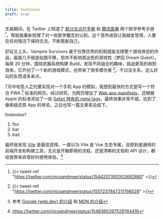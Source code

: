 ```yaml
---
title: Footnotes
draft: true
---
```


生病期间，在 Twitter 上知道了 [默沙东诊疗手册](https://www.msdmanuals.cn/home) 和 [腾讯医典](https://baike.qq.com/) 两个医学参考手册 [^1]，帮助我重新梳理了对一些医学概念的认知。这个意外收获让我越发觉得，人要在任何情况下保持交流，不断更新自己。

好玩又上头，Vampire Survivors 属于仅靠优秀的机制就能支撑整个游戏体验的作品，画面几乎就是贴图平移，但并不影响其出色的游戏性（梦回 Dream Quest）。每局 20 分钟，围绕武器系统构建 Build，发现不同组合的趣味，挑战更高的收割效率。它开创了一个新的游戏模式，也带来了很多模仿者 [^2]。不过没关系，这么好玩的东西请多来点。

7月中旬受人之托要实现对一个手机 App 的模拟，我想到最快的方式是写一个符合 PWA [^22] 标准的网页。经过研究，为网页增加了 [Web app manifests](https://developer.mozilla.org/en-US/docs/Web/Manifest)，还根据 Apple 的标准添加了一些 [Safari 特有的 meta tags](https://developer.apple.com/library/archive/documentation/AppleApplications/Reference/SafariHTMLRef/Articles/MetaTags.html)，最终效果非常不错，达到了像素级还原 App 的体验，之后也写一篇文章来总结下。

footnotes?
1. foo
2. bar
3. baz

最终我发现 [Vite](https://vitejs.dev/) 是最佳选择。一直以为 Vite 是 Vue 生态专属，没想到是通用的前端开发和构建工具，无论是开箱即用的流程，还是清晰的文档和 API 设计，都给我带来非常好的使用体验。[^23]

[^1]: {{< tweet-ref "https://twitter.com/nicoandmee/status/1544207392002682880" >}}
[^2]: {{< tweet-ref "https://twitter.com/nicoandmee/status/1557237847211798528" >}}
[^22]: 参考 [Google (web.dev) 的介绍](https://web.dev/learn/pwa/progressive-web-apps/) 和 [MDN 的介绍](https://developer.mozilla.org/en-US/docs/Web/Progressive_web_apps)
[^23]: https://twitter.com/nicoandmee/status/1548366397528764416
